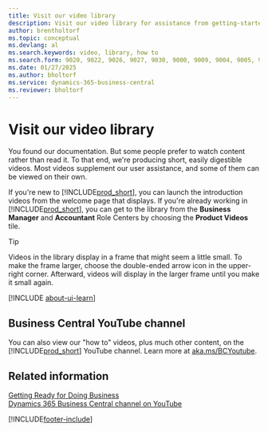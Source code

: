 ```yaml
---
title: Visit our video library
description: Visit our video library for assistance from getting-started videos that illustrate common "how to" tasks to subject matter product videos. 
author: brentholtorf
ms.topic: conceptual
ms.devlang: al
ms.search.keywords: video, library, how to
ms.search.form: 9020, 9022, 9026, 9027, 9030, 9000, 9009, 9004, 9005, 9024, 9006, 9007, 9010, 9016, 9017
ms.date: 01/27/2025
ms.author: bholtorf
ms.service: dynamics-365-business-central
ms.reviewer: bholtorf
---
```

# Visit our video library

You found our documentation. But some people prefer to watch content rather than read it. To that end, we're producing short, easily digestible videos. Most videos supplement our user assistance, and some of them can be viewed on their own.  

If you're new to [!INCLUDE[prod_short](includes/prod_short.md)], you can launch the introduction videos from the welcome page that displays. If you're already working in [!INCLUDE[prod_short](includes/prod_short.md)], you can get to the library from the **Business Manager** and **Accountant** Role Centers by choosing the **Product Videos** tile.  

> [!Tip]  
> Videos in the library display in a frame that might seem a little small. To make the frame larger, choose the double-ended arrow icon in the upper-right corner. Afterward, videos will display in the larger frame until you make it small again.

[!INCLUDE [about-ui-learn](includes/about-ui-learn.md)]

## Business Central YouTube channel

You can also view our "how to" videos, plus much other content, on the [!INCLUDE[prod_short](includes/prod_short.md)] YouTube channel. Learn more at [aka.ms/BCYoutube](https://aka.ms/BCYoutube).

## Related information

[Getting Ready for Doing Business](ui-get-ready-business.md)  
[Dynamics 365 Business Central channel on YouTube](https://aka.ms/BCYouTube)  

[!INCLUDE[footer-include](includes/footer-banner.md)]